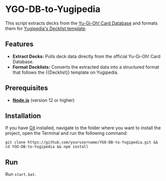 # YGO-DB-to-Yugipedia

This script extracts decks from the [Yu-Gi-Oh! Card Database](https://www.db.yugioh-card.com/yugiohdb/?request_locale=en) and formats them for [Yugipedia's Decklist template](https://yugipedia.com/wiki/Template:Decklist).

## Features
- **Extract Decks:** Pulls deck data directly from the official Yu-Gi-Oh! Card Database.
- **Format Decklists:** Converts the extracted data into a structured format that follows the {{Decklist}} template on Yugipedia.

## Prerequisites

- **[Node.js](https://nodejs.org/)** (version 12 or higher)

## Installation

If you have [Git](https://git-scm.com/downloads) installed, navigate to the folder where you want to install the project, open the Terminal and run the following command:

```
git clone https://github.com/yourusername/YGO-DB-to-Yugipedia.git && cd YGO-DB-to-Yugipedia && npm install
```

## Run

Run `start.bat`.
